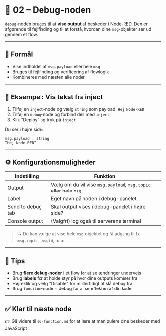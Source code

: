 # 🐞 02 – Debug-noden

`debug`-noden bruges til at **vise output** af beskeder i Node-RED. Den er afgørende til fejlfinding og til at forstå, hvordan dine `msg`-objekter ser ud gennem et flow.

---

## 🎯 Formål
- Vise indholdet af `msg.payload` eller hele `msg`
- Bruges til fejlfinding og verificering af flowlogik
- Kombineres med næsten alle noder

---

## 🧪 Eksempel: Vis tekst fra inject
1. Tilføj en `inject`-node og vælg `string` som payload: `Hej Node-RED`
2. Tilføj en `debug`-node og forbind den med `inject`
3. Klik “Deploy” og tryk på `inject`

Du ser i højre side:
```
msg.payload : string
“Hej Node-RED”
```

---

## ⚙️ Konfigurationsmuligheder
| Indstilling             | Funktion                                                    |
|-------------------------|-------------------------------------------------------------|
| Output                  | Vælg om du vil vise `msg.payload`, `msg.topic` eller hele `msg` |
| Label                   | Eget navn på noden i debug-panelet                          |
| Send to debug tab       | Skal output vises i debug-panelet i højre side?             |
| Console output          | (Valgfri) log også til serverens terminal                   |

> 🔍 Du kan vælge at vise hele `msg`-objektet og få adgang til fx `msg.topic`, `_msgid`, m.m.

---

## 🧠 Tips
- Brug **flere debug-noder** i et flow for at se ændringer undervejs
- Brug **labels** for at holde styr på hvor dine outputs kommer fra
- Højreklik og vælg "Disable" for midlertidigt at slå debug fra
- Brug `function`-node + debug for at se effekten af din kode

---

## ✅ Klar til næste node
👉 Gå videre til `03-function.md` for at lære at manipulere dine beskeder med JavaScript


